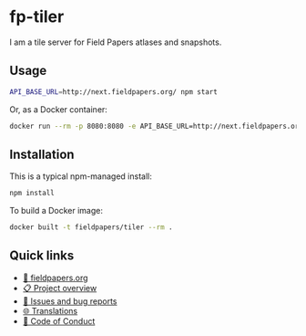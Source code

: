 # fp-tiler

I am a tile server for Field Papers atlases and snapshots.

## Usage

```bash
API_BASE_URL=http://next.fieldpapers.org/ npm start
```

Or, as a Docker container:

```bash
docker run --rm -p 8080:8080 -e API_BASE_URL=http://next.fieldpapers.org/ fieldpapers/tiler
```

## Installation

This is a typical npm-managed install:

```bash
npm install
```

To build a Docker image:

```bash
docker built -t fieldpapers/tiler --rm .
```

## Quick links
- [🔗 fieldpapers.org](https://fieldpapers.org)
- [📋 Project overview](https://github.com/fieldpapers)
- [🐞 Issues and bug reports](https://github.com/fieldpapers/fieldpapers/issues)
- [🌐 Translations](https://explore.transifex.com/fieldpapers/fieldpapers/)
- [🤝 Code of Conduct](https://wiki.openstreetmap.org/wiki/Foundation/Local_Chapters/United_States/Code_of_Conduct_Committee/OSM_US_Code_of_Conduct)
